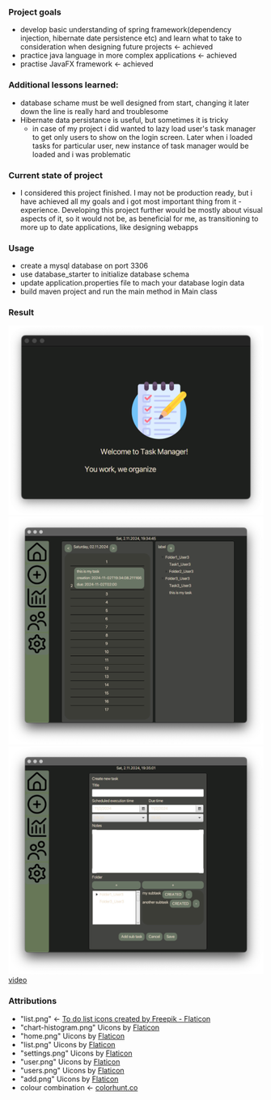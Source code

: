 ### Project goals
- develop basic understanding of spring framework(dependency injection, hibernate date persistence etc) and learn what to take to consideration when designing future projects <- achieved
- practice java language in more complex applications <- achieved
- practise JavaFX framework <- achieved

### Additional lessons learned: 
- database schame must be well designed from start, changing it later down the line is really hard and troublesome
- Hibernate data persistance is useful, but sometimes it is tricky
  - in case of my project i did wanted to lazy load user's task manager to get only users to show on the login screen. Later when i loaded tasks for particular user, new instance of task manager would be loaded and i was problematic

### Current state of project 
 - I considered this project finished. I may not be production ready, but i have achieved all my goals and i got most important thing from it - experience. Developing this project further would be mostly about visual aspects of it, so it would not be, as beneficial for me, as transitioning to more up to date applications, like designing webapps

### Usage
 - create a mysql database on port 3306
 - use database_starter to initialize database schema
 - update application.properties file to mach your database login data
 - build maven project and run the main method in Main class 

### Result 
![image](realisation_results/loading_scene_animation.png)
![image](realisation_results/main_view.png)
![image](realisation_results/new_task_view.png)
[video](realisation_results/demo_video.mov)
### Attributions
- "list.png" <- <a href="https://www.flaticon.com/free-icons/to-do-list" title="to do list icons">To do list icons created by Freepik - Flaticon</a>
- "chart-histogram.png" Uicons by <a href="https://www.flaticon.com/uicons">Flaticon</a>
- "home.png" Uicons by <a href="https://www.flaticon.com/uicons">Flaticon</a>
- "list.png" Uicons by <a href="https://www.flaticon.com/uicons">Flaticon</a>
- "settings.png" Uicons by <a href="https://www.flaticon.com/uicons">Flaticon</a>
- "user.png" Uicons by <a href="https://www.flaticon.com/uicons">Flaticon</a>
- "users.png" Uicons by <a href="https://www.flaticon.com/uicons">Flaticon</a>
- "add.png" Uicons by <a href="https://www.flaticon.com/uicons">Flaticon</a>
- colour combination <- <a href="https://colorhunt.co/palette/1e201e3c3d37697565ecdfcc" title="colour">colorhunt.co</a>